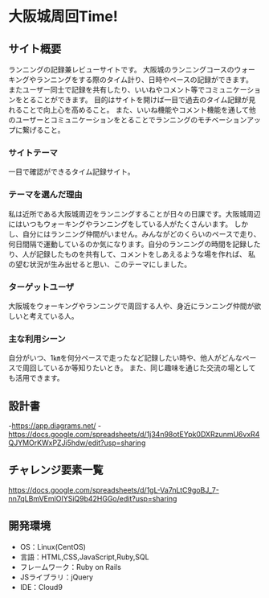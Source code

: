 # 大阪城周回Time!

## サイト概要
ランニングの記録兼レビューサイトです。
大阪城のランニングコースのウォーキングやランニングをする際のタイム計り、日時やペースの記録ができます。
またユーザー同士で記録を共有したり、いいねやコメント等でコミュニケーションをとることができます。
目的はサイトを開けば一目で過去のタイム記録が見れることで向上心を高めること。
また、いいね機能やコメント機能を通して他のユーザーとコミュニケーションをとることでランニングのモチベーションアップに繋げること。

### サイトテーマ
一目で確認ができるタイム記録サイト。

### テーマを選んだ理由
私は近所である大阪城周辺をランニングすることが日々の日課です。大阪城周辺にはいつもウォーキングやランニングをしている人がたくさんいます。
しかし、自分にはランニング仲間がいません。みんながどのくらいのペースで走り、何日間隔で運動しているのか気になります。自分のランニングの時間を記録したり、人が記録したものを共有して、コメントをしあえるような場を作れば、
私の望む状況が生み出せると思い、このテーマにしました。

### ターゲットユーザ
大阪城をウォーキングやランニングで周回する人や、身近にランニング仲間が欲しいと考えている人。

### 主な利用シーン
自分がいつ、1㎞を何分ペースで走ったなど記録したい時や、他人がどんなペースで周回しているか等知りたいとき。
また、同じ趣味を通じた交流の場としても活用できます。

## 設計書
-https://app.diagrams.net/
-https://docs.google.com/spreadsheets/d/1j34n98otEYpk0DXRzunmU6vxR4QJYMOrKWxPZJi5hdw/edit?usp=sharing


## チャレンジ要素一覧
https://docs.google.com/spreadsheets/d/1gL-Va7nLtC9goBJ_7-nn7qLBmVEmlOIYSiQ9b42HGGo/edit?usp=sharing

## 開発環境
- OS：Linux(CentOS)
- 言語：HTML,CSS,JavaScript,Ruby,SQL
- フレームワーク：Ruby on Rails
- JSライブラリ：jQuery
- IDE：Cloud9